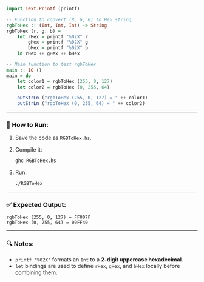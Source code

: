 ```haskell
import Text.Printf (printf)

-- Function to convert (R, G, B) to Hex string
rgbToHex :: (Int, Int, Int) -> String
rgbToHex (r, g, b) =
    let rHex = printf "%02X" r
        gHex = printf "%02X" g
        bHex = printf "%02X" b
    in rHex ++ gHex ++ bHex

-- Main function to test rgbToHex
main :: IO ()
main = do
    let color1 = rgbToHex (255, 0, 127)
    let color2 = rgbToHex (0, 255, 64)

    putStrLn ("rgbToHex (255, 0, 127) = " ++ color1)
    putStrLn ("rgbToHex (0, 255, 64) = " ++ color2)
```

---

### 🔧 How to Run:

1. Save the code as `RGBToHex.hs`.
2. Compile it:

   ```bash
   ghc RGBToHex.hs
   ```
3. Run:

   ```bash
   ./RGBToHex
   ```

---

### ✅ Expected Output:

```
rgbToHex (255, 0, 127) = FF007F
rgbToHex (0, 255, 64) = 00FF40
```

---

### 🔍 Notes:

* `printf "%02X"` formats an `Int` to a **2-digit uppercase hexadecimal**.
* `let` bindings are used to define `rHex`, `gHex`, and `bHex` locally before combining them.

